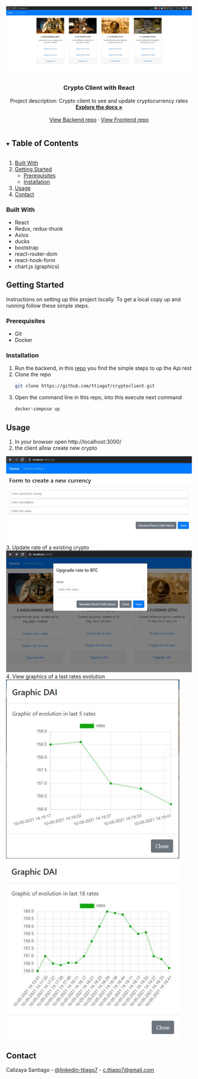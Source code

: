 <!-- PROJECT LOGO -->
<br />
<p align="center">
  <a href="https://github.com/ttiago7/cryptoclient">
    <img src="images/1.JPG" alt="Logo" width="1200" >
  </a> 

  <h3 align="center">Crypto Client with React</h3>

  <p align="center">
    Project description: Crypto client to see and update cryptocurrency rates
    <br />
    <a href="https://github.com/ttiago7/crypto/"><strong>Explore the docs »</strong></a>
    <br />
    <br />
    <a href="https://github.com/ttiago7/crypto">View Backend repo</a>
    ·
    <a href="https://github.com/ttiago7/cryptoclient">View Frontend repo</a>
  </p>
</p>


<!-- TABLE OF CONTENTS -->
<details open="open">
  <summary><h2 style="display: inline-block">Table of Contents</h2></summary>
  <ol>
    <li>
      <a href="#built-with">Built With</a>      
    </li>
    <li>
      <a href="#getting-started">Getting Started</a>
      <ul>
        <li><a href="#prerequisites">Prerequisites</a></li>
        <li><a href="#installation">Installation</a></li>
      </ul>
    </li>
    <li><a href="#usage">Usage</a></li>
    <li><a href="#contact">Contact</a></li>
  </ol>
</details>


### Built With

* React
* Redux, redux-thunk
* Axios
* ducks
* bootstrap
* react-router-dom
* react-hook-form
* chart.js (graphics)

<!-- GETTING STARTED -->
## Getting Started

Instructions on setting up this project locally. To get a local copy up and running follow these simple steps.

### Prerequisites

* Git
* Docker


### Installation

1. Run the backend, in this <a href="https://github.com/ttiago7/crypto">repo</a> you find the simple steps to up the Api rest
2. Clone the repo
   ```sh
   git clone https://github.com/ttiago7/cryptoclient.git
   ```
2. Open the command line in this repo, into this execute next command
   ```sh
   docker-compose up
   ```


<!-- USAGE EXAMPLES -->
## Usage

1. In your browser open http://localhost:3000/ 
2. the client allow create new crypto
<img src="/images/4.JPG" alt="30 last rates"/>
3. Update rate of a existing crypto
<img src="/images/5.JPG" alt="30 last rates"/>
4. View graphics of a last rates evolution
<div class="row">
  <img src="/images/2.JPG" alt="5 last rates" width="470" />
  <img src="/images/3.JPG" alt="30 last rates" width="470" />
</div>

<!-- CONTACT -->
## Contact

Calizaya Santiago - [@linkedin-ttiago7](https://www.linkedin.com/in/ttiago7/) - c.ttiago7@gmail.com
